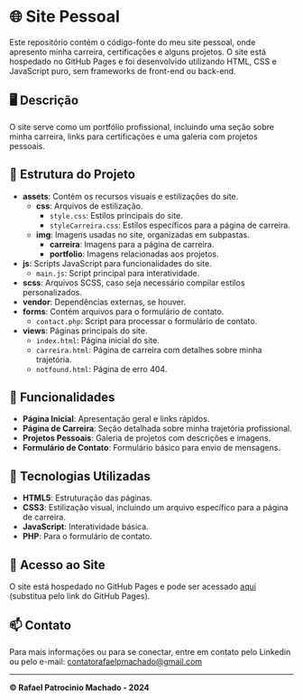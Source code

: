 # 🌐 Site Pessoal

Este repositório contém o código-fonte do meu site pessoal, onde apresento minha carreira, certificações e alguns projetos. O site está hospedado no GitHub Pages e foi desenvolvido utilizando HTML, CSS e JavaScript puro, sem frameworks de front-end ou back-end.

## 🖥️ Descrição

O site serve como um portfólio profissional, incluindo uma seção sobre minha carreira, links para certificações e uma galeria com projetos pessoais. 

## 📁 Estrutura do Projeto

- **assets**: Contém os recursos visuais e estilizações do site.
  - **css**: Arquivos de estilização.
    - `style.css`: Estilos principais do site.
    - `styleCarreira.css`: Estilos específicos para a página de carreira.
  - **img**: Imagens usadas no site, organizadas em subpastas.
    - **carreira**: Imagens para a página de carreira.
    - **portfolio**: Imagens relacionadas aos projetos.
- **js**: Scripts JavaScript para funcionalidades do site.
  - `main.js`: Script principal para interatividade.
- **scss**: Arquivos SCSS, caso seja necessário compilar estilos personalizados.
- **vendor**: Dependências externas, se houver.
- **forms**: Contém arquivos para o formulário de contato.
  - `contact.php`: Script para processar o formulário de contato.
- **views**: Páginas principais do site.
  - `index.html`: Página inicial do site.
  - `carreira.html`: Página de carreira com detalhes sobre minha trajetória.
  - `notfound.html`: Página de erro 404.

## 🌟 Funcionalidades

- **Página Inicial**: Apresentação geral e links rápidos.
- **Página de Carreira**: Seção detalhada sobre minha trajetória profissional.
- **Projetos Pessoais**: Galeria de projetos com descrições e imagens.
- **Formulário de Contato**: Formulário básico para envio de mensagens.

## 🚀 Tecnologias Utilizadas

- **HTML5**: Estruturação das páginas.
- **CSS3**: Estilização visual, incluindo um arquivo específico para a página de carreira.
- **JavaScript**: Interatividade básica.
- **PHP**: Para o formulário de contato.
  
## 🔗 Acesso ao Site

O site está hospedado no GitHub Pages e pode ser acessado [aqui](#) (substitua pelo link do GitHub Pages).

## 📫 Contato

Para mais informações ou para se conectar, entre em contato pelo Linkedin ou pelo e-mail: contatorafaelpmachado@gmail.com

---

**© Rafael Patrocinio Machado - 2024**
